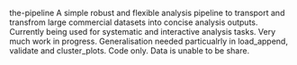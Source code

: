 the-pipeline
A simple robust and flexible analysis pipeline to transport and transfrom large commercial datasets into concise analysis outputs.
Currently being used for systematic and interactive analysis tasks.
Very much work in progress. Generalisation needed particualrly in load_append, validate and cluster_plots.
Code only. Data is unable to be share.
